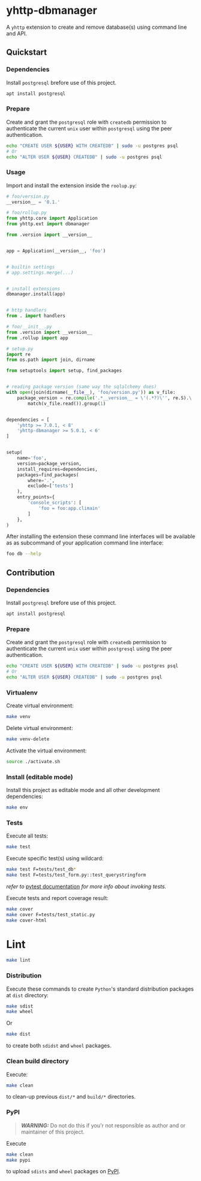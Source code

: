# yhttp-dbmanager

A `yhttp` extension to create and remove database(s) using command line and
API.


## Quickstart

### Dependencies
Install `postgresql` brefore use of this project.
```bash
apt install postgresql
```

### Prepare

Create and grant the `postgresql` role with `createdb` permission to 
authenticate the current `unix` user within `postgresql` using the peer 
authentication.
```bash
echo "CREATE USER ${USER} WITH CREATEDB" | sudo -u postgres psql
# Or
echo "ALTER USER ${USER} CREATEDB" | sudo -u postgres psql
```

### Usage

Import and install the extension inside the `roolup.py`:

```python
# foo/version.py
__version__ = '0.1.'
```


```python
# foo/rollup.py
from yhttp.core import Application
from yhttp.ext import dbmanager

from .version import __version__


app = Application(__version__, 'foo')


# builtin settings
# app.settings.merge(...)


# install extensions
dbmanager.install(app)


# http handlers
from . import handlers
```


```python
# foo/__init__.py
from .version import __version__
from .rollup import app
```


```python
# setup.py
import re
from os.path import join, dirname

from setuptools import setup, find_packages


# reading package version (same way the sqlalchemy does)
with open(join(dirname(__file__), 'foo/version.py')) as v_file:
    package_version = re.compile('.*__version__ = \'(.*?)\'', re.S).\
        match(v_file.read()).group(1)


dependencies = [
    'yhttp >= 7.0.1, < 8'
    'yhttp-dbmanager >= 5.0.1, < 6'
]


setup(
    name='foo',
    version=package_version,
    install_requires=dependencies,
    packages=find_packages(
        where='.',
        exclude=['tests']
    ),
    entry_points={
        'console_scripts': [
            'foo = foo:app.climain'
        ]
    },
)

```

After installing the extension these command line interfaces will be available
as as subcommand of your application command line interface:
```bash
foo db --help
```


## Contribution

### Dependencies
Install `postgresql` brefore use of this project.
```bash
apt install postgresql
```

### Prepare

Create and grant the `postgresql` role with `createdb` permission to 
authenticate the current `unix` user within `postgresql` using the peer 
authentication.
```bash
echo "CREATE USER ${USER} WITH CREATEDB" | sudo -u postgres psql
# Or
echo "ALTER USER ${USER} CREATEDB" | sudo -u postgres psql
```

### Virtualenv

Create virtual environment:
```bash
make venv
```

Delete virtual environment:
```bash
make venv-delete
```

Activate the virtual environment:
```bash
source ./activate.sh
```


### Install (editable mode)
Install this project as editable mode and all other development dependencies:
```bash
make env
```


### Tests
Execute all tests:
```bash
make test
```

Execute specific test(s) using wildcard:
```bash
make test F=tests/test_db*
make test F=tests/test_form.py::test_querystringform
```

*refer to* [pytest documentation](https://docs.pytest.org/en/7.1.x/how-to/usage.html#how-to-invoke-pytest)
*for more info about invoking tests.*

Execute tests and report coverage result:
```bash
make cover
make cover F=tests/test_static.py
make cover-html
```


# Lint
```bash
make lint
```


### Distribution
Execute these commands to create `Python`'s standard distribution packages
at `dist` directory:
```bash
make sdist
make wheel
```

Or 
```bash
make dist
```
to create both `sdidst` and `wheel` packages.


### Clean build directory
Execute: 
```bash
make clean
```
to clean-up previous `dist/*` and `build/*` directories.


### PyPI

> **_WARNING:_** Do not do this if you'r not responsible as author and 
> or maintainer of this project.

Execute
```bash
make clean
make pypi
```
to upload `sdists` and `wheel` packages on [PyPI](https://pypi.org).
